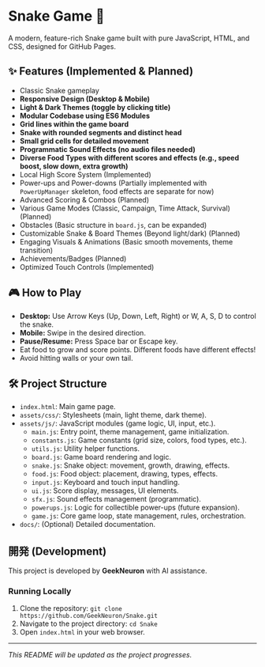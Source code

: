 # Snake Game 🌌

A modern, feature-rich Snake game built with pure JavaScript, HTML, and CSS, designed for GitHub Pages.

## ✨ Features (Implemented & Planned)

* Classic Snake gameplay
* **Responsive Design (Desktop & Mobile)**
* **Light & Dark Themes (toggle by clicking title)**
* **Modular Codebase using ES6 Modules**
* **Grid lines within the game board**
* **Snake with rounded segments and distinct head**
* **Small grid cells for detailed movement**
* **Programmatic Sound Effects (no audio files needed)**
* **Diverse Food Types with different scores and effects (e.g., speed boost, slow down, extra growth)**
* Local High Score System (Implemented)
* Power-ups and Power-downs (Partially implemented with `PowerUpManager` skeleton, food effects are separate for now)
* Advanced Scoring & Combos (Planned)
* Various Game Modes (Classic, Campaign, Time Attack, Survival) (Planned)
* Obstacles (Basic structure in `board.js`, can be expanded)
* Customizable Snake & Board Themes (Beyond light/dark) (Planned)
* Engaging Visuals & Animations (Basic smooth movements, theme transition)
* Achievements/Badges (Planned)
* Optimized Touch Controls (Implemented)

## 🎮 How to Play

* **Desktop:** Use Arrow Keys (Up, Down, Left, Right) or W, A, S, D to control the snake.
* **Mobile:** Swipe in the desired direction.
* **Pause/Resume:** Press Space bar or Escape key.
* Eat food to grow and score points. Different foods have different effects!
* Avoid hitting walls or your own tail.

## 🛠️ Project Structure

* `index.html`: Main game page.
* `assets/css/`: Stylesheets (main, light theme, dark theme).
* `assets/js/`: JavaScript modules (game logic, UI, input, etc.).
    * `main.js`: Entry point, theme management, game initialization.
    * `constants.js`: Game constants (grid size, colors, food types, etc.).
    * `utils.js`: Utility helper functions.
    * `board.js`: Game board rendering and logic.
    * `snake.js`: Snake object: movement, growth, drawing, effects.
    * `food.js`: Food object: placement, drawing, types, effects.
    * `input.js`: Keyboard and touch input handling.
    * `ui.js`: Score display, messages, UI elements.
    * `sfx.js`: Sound effects management (programmatic).
    * `powerups.js`: Logic for collectible power-ups (future expansion).
    * `game.js`: Core game loop, state management, rules, orchestration.
* `docs/`: (Optional) Detailed documentation.

## 開発 (Development)

This project is developed by **GeekNeuron** with AI assistance.

### Running Locally

1.  Clone the repository: `git clone https://github.com/GeekNeuron/Snake.git`
2.  Navigate to the project directory: `cd Snake`
3.  Open `index.html` in your web browser.

---
*This README will be updated as the project progresses.*
